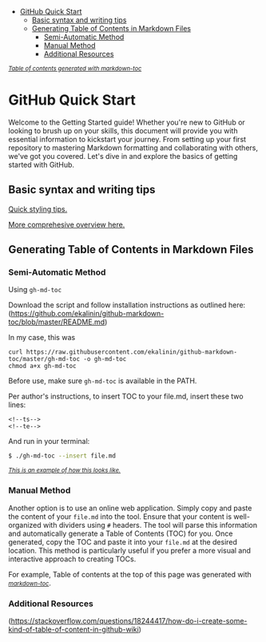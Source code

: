 
- [GitHub Quick Start](#github-quick-start)
  * [Basic syntax and writing tips](#basic-syntax-and-writing-tips)
  * [Generating Table of Contents in Markdown Files](#generating-table-of-contents-in-markdown-files)
    + [Semi-Automatic Method](#semi-automatic-method)
    + [Manual Method](#manual-method)
    + [Additional Resources](#additional-resources)

<small><i><a href='http://ecotrust-canada.github.io/markdown-toc/'>Table of contents generated with markdown-toc</a></i></small>

# GitHub Quick Start 

Welcome to the Getting Started guide! Whether you're new to GitHub or looking to brush up on your skills, this document will provide you with essential information to kickstart your journey. From setting up your first repository to mastering Markdown formatting and collaborating with others, we've got you covered. Let's dive in and explore the basics of getting started with GitHub.

## Basic syntax and writing tips

[Quick styling tips.](https://github.com/adam-p/markdown-here/wiki/Markdown-Cheatsheet)

[More comprehesive overview here.](https://docs.github.com/en/get-started/writing-on-github/getting-started-with-writing-and-formatting-on-github/quickstart-for-writing-on-github)

## Generating Table of Contents in Markdown Files

### Semi-Automatic Method

Using `gh-md-toc`

Download the script and follow installation instructions as outlined here:
(https://github.com/ekalinin/github-markdown-toc/blob/master/README.md)

In my case, this was

```
curl https://raw.githubusercontent.com/ekalinin/github-markdown-toc/master/gh-md-toc -o gh-md-toc
chmod a+x gh-md-toc
```

Before use, make sure `gh-md-toc` is available in the PATH.

Per author's instructions, to insert TOC to your file.md, insert these two lines:

```
<!--ts-->
<!--te-->
```

And run in your terminal:

```bash
$ ./gh-md-toc --insert file.md
```

<small><i><a href='https://github.com/kmt555/OmicsResponseHub/blob/main/bulk_RNAseq/datasets.md'> This is an example of how this looks like.</a></i></small>

### Manual Method

Another option is to use an online web application. Simply copy and paste the content of your `file.md` into the tool. Ensure that your content is well-organized with dividers using `#` headers. The tool will parse this information and automatically generate a Table of Contents (TOC) for you. Once generated, copy the TOC and paste it into your `file.md` at the desired location. This method is particularly useful if you prefer a more visual and interactive approach to creating TOCs.

For example, Table of contents at the top of this page was generated with<small><i><a href='http://ecotrust-canada.github.io/markdown-toc/'> markdown-toc</a></i></small>.

### Additional Resources

(https://stackoverflow.com/questions/18244417/how-do-i-create-some-kind-of-table-of-content-in-github-wiki)
